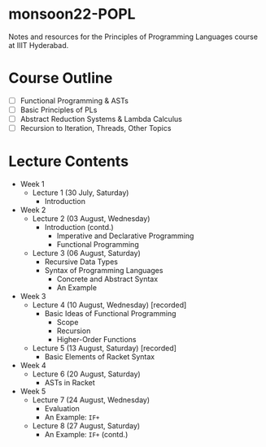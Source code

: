 # monsoon22-POPL
Notes and resources for the Principles of Programming Languages course at IIIT Hyderabad.

# Course Outline
- [ ] Functional Programming & ASTs
- [ ] Basic Principles of PLs
- [ ] Abstract Reduction Systems & Lambda Calculus
- [ ] Recursion to Iteration, Threads, Other Topics

# Lecture Contents
* Week 1
    * Lecture 1 (30 July, Saturday)
        * Introduction
* Week 2
    * Lecture 2 (03 August, Wednesday)
        * Introduction (contd.)
            - Imperative and Declarative Programming
            - Functional Programming
    * Lecture 3 (06 August, Saturday)
        * Recursive Data Types
        * Syntax of Programming Languages
            * Concrete and Abstract Syntax
            * An Example
* Week 3
    * Lecture 4 (10 August, Wednesday) [recorded]
        * Basic Ideas of Functional Programming
            * Scope
            * Recursion
            * Higher-Order Functions
    * Lecture 5 (13 August, Saturday) [recorded]
        * Basic Elements of Racket Syntax
* Week 4
    * Lecture 6 (20 August, Saturday)
        * ASTs in Racket
* Week 5
    * Lecture 7 (24 August, Wednesday)
        * Evaluation
        * An Example: `IF+`
    * Lecture 8 (27 August, Saturday)
        * An Example: `IF+` (contd.)